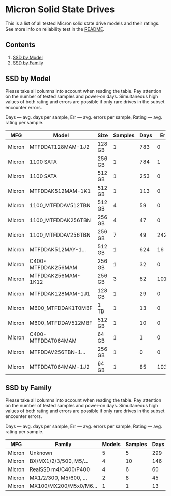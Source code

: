 Micron Solid State Drives
=========================

This is a list of all tested Micron solid state drive models and their ratings. See
more info on reliability test in the [README](https://github.com/linuxhw/SMART).

Contents
--------

1. [ SSD by Model  ](#ssd-by-model)
2. [ SSD by Family ](#ssd-by-family)

SSD by Model
------------

Please take all columns into account when reading the table. Pay attention on the
number of tested samples and power-on days. Simultaneous high values of both rating
and errors are possible if only rare drives in the subset encounter errors.

Days   — avg. days per sample,
Err    — avg. errors per sample,
Rating — avg. rating per sample.

| MFG       | Model              | Size   | Samples | Days  | Err   | Rating |
|-----------|--------------------|--------|---------|-------|-------|--------|
| Micron    | MTFDDAT128MAM-1J2  | 128 GB | 1       | 783   | 0     | 2.15   |
| Micron    | 1100 SATA          | 256 GB | 1       | 784   | 1     | 1.08   |
| Micron    | 1100 SATA          | 512 GB | 1       | 253   | 0     | 0.69   |
| Micron    | MTFDDAK512MAM-1K1  | 512 GB | 1       | 113   | 0     | 0.31   |
| Micron    | 1100_MTFDDAV512TBN | 512 GB | 4       | 59    | 0     | 0.16   |
| Micron    | 1100_MTFDDAK256TBN | 256 GB | 4       | 47    | 0     | 0.13   |
| Micron    | 1100_MTFDDAV256TBN | 256 GB | 7       | 49    | 242   | 0.12   |
| Micron    | MTFDDAK512MAY-1... | 512 GB | 1       | 624   | 16    | 0.10   |
| Micron    | C400-MTFDDAK256MAM | 256 GB | 1       | 32    | 0     | 0.09   |
| Micron    | MTFDDAK256MAM-1K12 | 256 GB | 3       | 62    | 1010  | 0.08   |
| Micron    | MTFDDAK128MAM-1J1  | 128 GB | 1       | 29    | 0     | 0.08   |
| Micron    | M600_MTFDDAK1T0MBF | 1 TB   | 1       | 13    | 0     | 0.04   |
| Micron    | M600_MTFDDAV512MBF | 512 GB | 1       | 10    | 0     | 0.03   |
| Micron    | C400-MTFDDAT064MAM | 64 GB  | 1       | 1     | 0     | 0.00   |
| Micron    | MTFDDAV256TBN-1... | 256 GB | 1       | 0     | 0     | 0.00   |
| Micron    | MTFDDAT064MAM-1J2  | 64 GB  | 1       | 85    | 1039  | 0.00   |

SSD by Family
-------------

Please take all columns into account when reading the table. Pay attention on the
number of tested samples and power-on days. Simultaneous high values of both rating
and errors are possible if only rare drives in the subset encounter errors.

Days   — avg. days per sample,
Err    — avg. errors per sample,
Rating — avg. rating per sample.

| MFG       | Family                 | Models | Samples | Days  | Err   | Rating |
|-----------|------------------------|--------|---------|-------|-------|--------|
| Micron    | Unknown                | 5      | 5       | 299   | 211   | 0.45   |
| Micron    | BX/MX1/2/3/500, M5/... | 4      | 10      | 146   | 1     | 0.29   |
| Micron    | RealSSD m4/C400/P400   | 4      | 6       | 60    | 505   | 0.12   |
| Micron    | MX1/2/300, M5/600, ... | 2      | 8       | 45    | 212   | 0.11   |
| Micron    | MX100/MX200/M5x0/M6... | 1      | 1       | 13    | 0     | 0.04   |
